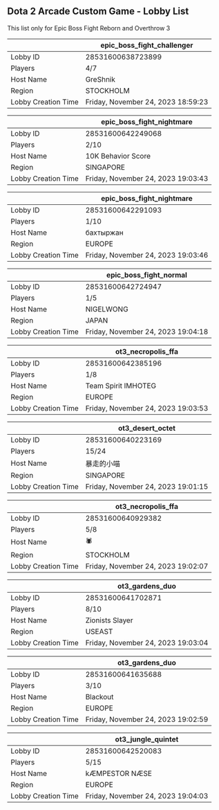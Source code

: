 ## Dota 2 Arcade Custom Game - Lobby List

This list only for Epic Boss Fight Reborn and Overthrow 3

|  | epic_boss_fight_challenger |
| ------ | ------ |
| Lobby ID | 28531600638723899 |
| Players | 4/7 |
| Host Name | GreShnik |
| Region | STOCKHOLM |
| Lobby Creation Time | Friday, November 24, 2023 18:59:23 |


|  | epic_boss_fight_nightmare |
| ------ | ------ |
| Lobby ID | 28531600642249068 |
| Players | 2/10 |
| Host Name | 10K Behavior Score |
| Region | SINGAPORE |
| Lobby Creation Time | Friday, November 24, 2023 19:03:43 |


|  | epic_boss_fight_nightmare |
| ------ | ------ |
| Lobby ID | 28531600642291093 |
| Players | 1/10 |
| Host Name | бахтыржан |
| Region | EUROPE |
| Lobby Creation Time | Friday, November 24, 2023 19:03:46 |


|  | epic_boss_fight_normal |
| ------ | ------ |
| Lobby ID | 28531600642724947 |
| Players | 1/5 |
| Host Name | NIGELWONG |
| Region | JAPAN |
| Lobby Creation Time | Friday, November 24, 2023 19:04:18 |


|  | ot3_necropolis_ffa |
| ------ | ------ |
| Lobby ID | 28531600642385196 |
| Players | 1/8 |
| Host Name | Team Spirit IMHOTEG |
| Region | EUROPE |
| Lobby Creation Time | Friday, November 24, 2023 19:03:53 |


|  | ot3_desert_octet |
| ------ | ------ |
| Lobby ID | 28531600640223169 |
| Players | 15/24 |
| Host Name | 暴走的小喵 |
| Region | SINGAPORE |
| Lobby Creation Time | Friday, November 24, 2023 19:01:15 |


|  | ot3_necropolis_ffa |
| ------ | ------ |
| Lobby ID | 28531600640929382 |
| Players | 5/8 |
| Host Name | 🕷 |
| Region | STOCKHOLM |
| Lobby Creation Time | Friday, November 24, 2023 19:02:07 |


|  | ot3_gardens_duo |
| ------ | ------ |
| Lobby ID | 28531600641702871 |
| Players | 8/10 |
| Host Name | Zionists Slayer |
| Region | USEAST |
| Lobby Creation Time | Friday, November 24, 2023 19:03:04 |


|  | ot3_gardens_duo |
| ------ | ------ |
| Lobby ID | 28531600641635688 |
| Players | 3/10 |
| Host Name | Blackout |
| Region | EUROPE |
| Lobby Creation Time | Friday, November 24, 2023 19:02:59 |


|  | ot3_jungle_quintet |
| ------ | ------ |
| Lobby ID | 28531600642520083 |
| Players | 5/15 |
| Host Name | kÆMPESTOR NÆSE |
| Region | EUROPE |
| Lobby Creation Time | Friday, November 24, 2023 19:04:03 |


